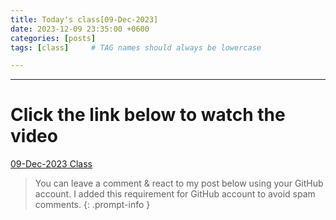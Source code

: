 ```yaml
---
title: Today's class[09-Dec-2023]
date: 2023-12-09 23:35:00 +0600
categories: [posts]
tags: [class]     # TAG names should always be lowercase

---
```


---

# Click the link below to watch the video
[09-Dec-2023 Class](https://drive.google.com/file/d/1Yjv9MUkHLxkzmQdZBM8yHXoxhVjxr41o/view?usp=sharing)



> You can leave a comment & react to my post below using your GitHub account. I added this requirement for GitHub account to avoid spam comments.
{: .prompt-info }